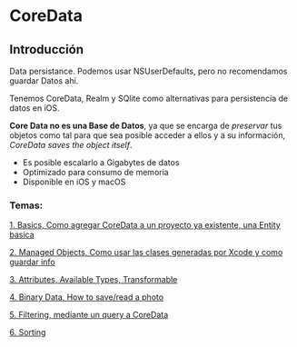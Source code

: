 # CoreData

## Introducción

Data persistance.
Podemos usar NSUserDefaults, pero no recomendamos guardar Datos ahí.

Tenemos CoreData, Realm y SQlite como alternativas para persistencia de datos en iOS.

**Core Data no es una Base de Datos**, ya que se encarga de *preservar* tus objetos como tal para que sea posible acceder a ellos y a su información, *CoreData saves the object itself*.

- Es posible escalarlo a Gigabytes de datos
- Optimizado para consumo de memoria
- Disponible en iOS y macOS

### Temas:

[1. Basics, Como agregar CoreData a un proyecto ya existente, una Entity basica](1_Coredata_Basics.md)

[2. Managed Objects, Como usar las clases generadas por Xcode y como guardar info](2_Coredata_Managed_Objects.md)

[3. Attributes, Available Types, Transformable](3_Attributes.md)

[4. Binary Data, How to save/read a photo](4_Binary_Data.md)

[5. Filtering, mediante un query a CoreData](5_Filtering.md)

[6. Sorting]()